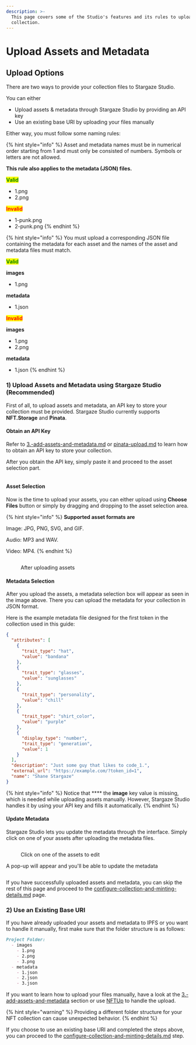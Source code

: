 ```yaml
---
description: >-
  This page covers some of the Studio's features and its rules to upload a
  collection.
---
```


# Upload Assets and Metadata

## Upload Options

There are two ways to provide your collection files to Stargaze Studio.

You can either

* Upload assets & metadata through Stargaze Studio by providing an API key
* Use an existing base URI by uploading your files manually&#x20;

Either way, you must follow some naming rules:

{% hint style="info" %}
Asset and metadata names must be in numerical order starting from 1 and must only be consisted of numbers. Symbols or letters are not allowed.&#x20;

**This rule also applies to the metadata (JSON) files.**

<mark style="color:green;">**Valid**</mark>

* 1.png
* 2.png

<mark style="color:red;">**Invalid**</mark>

* 1-punk.png&#x20;
* 2-punk.png
{% endhint %}

{% hint style="info" %}
You must upload a corresponding JSON file containing the metadata for each asset and the names of the asset and metadata files must match.

<mark style="color:green;">**Valid**</mark>

**images**

* 1.png

**metadata**

* 1.json

<mark style="color:red;">**Invalid**</mark>

**images**

* 1.png
* 2.png

**metadata**

* 1.json
{% endhint %}

### 1) Upload Assets and Metadata using Stargaze Studio (Recommended)

First of all, to upload assets and metadata, an API key to store your collection must be provided. Stargaze Studio currently supports **NFT.Storage** and **Pinata**.&#x20;

#### Obtain an API Key

Refer to [3.-add-assets-and-metadata.md](../../readme/3.-add-assets-and-metadata/3.-add-assets-and-metadata.md "mention") or [pinata-upload.md](../../readme/3.-add-assets-and-metadata/pinata-upload.md "mention") to learn how to obtain an API key to store your collection.

After you obtain the API key, simply paste it and proceed to the asset selection part.

<figure><img src="../../../.gitbook/assets/image (8).png" alt=""><figcaption></figcaption></figure>

#### Asset Selection

Now is the time to upload your assets, you can either upload using **Choose Files** button or simply by dragging and dropping to the asset selection area.

{% hint style="info" %}
**Supported asset formats are**

Image: JPG, PNG, SVG, and GIF.

Audio: MP3 and WAV.

Video: MP4.
{% endhint %}

<figure><img src="../../../.gitbook/assets/image (10).png" alt=""><figcaption><p>After uploading assets</p></figcaption></figure>

#### Metadata Selection

After you upload the assets, a metadata selection box will appear as seen in the image above. There you can upload the metadata for your collection in JSON format.&#x20;

Here is the example metadata file designed for the first token in the collection used in this guide:

```json
{
  "attributes": [
    {
      "trait_type": "hat",
      "value": "bandana"
    },
    {
      "trait_type": "glasses",
      "value": "sunglasses"
    },
    {
      "trait_type": "personality",
      "value": "chill"
    },
    {
      "trait_type": "shirt_color",
      "value": "purple"
    },
    {
      "display_type": "number",
      "trait_type": "generation",
      "value": 1
    }
  ],
  "description": "Just some guy that likes to code_1.",
  "external_url": "https://example.com/?token_id=1",
  "name": "Shane Stargaze"
}
```

{% hint style="info" %}
Notice that **** the **image** key value is missing, which is needed while uploading assets manually. However, Stargaze Studio handles it by using your API key and fills it automatically.
{% endhint %}

#### Update Metadata

Stargaze Studio lets you update the metadata through the interface. Simply click on one of your assets after uploading the metadata files.

<figure><img src="../../../.gitbook/assets/image (4).png" alt=""><figcaption><p>Click on one of the assets to edit</p></figcaption></figure>

A pop-up will appear and you'll be able to update the metadata

<figure><img src="../../../.gitbook/assets/image (7).png" alt=""><figcaption></figcaption></figure>

If you have successfully uploaded assets and metadata, you can skip the rest of this page and proceed to the [configure-collection-and-minting-details.md](configure-collection-and-minting-details.md "mention") page.

### 2) Use an Existing Base URI

If you have already uploaded your assets and metadata to IPFS or you want to handle it manually, first make sure that the folder structure is as follows:&#x20;

```markdown
Project Folder:
  - images
    - 1.png
    - 2.png
    - 3.png
  - metadata
    - 1.json
    - 2.json
    - 3.json
```

If you want to learn how to upload your files manually, have a look at the [3.-add-assets-and-metadata](../../readme/3.-add-assets-and-metadata/ "mention") section or use [NFTUp](https://nft.storage/docs/how-to/nftup/) to handle the upload.

{% hint style="warning" %}
Providing a different folder structure for your NFT collection can cause unexpected behavior.
{% endhint %}

If you choose to use an existing base URI and completed the steps above, you can proceed to the [configure-collection-and-minting-details.md](configure-collection-and-minting-details.md "mention") step.
